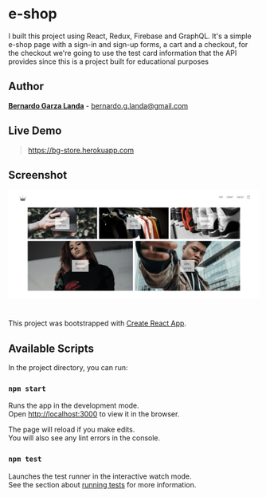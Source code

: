 # e-shop
I built this project using React, Redux, Firebase and GraphQL. It's a simple e-shop page with a sign-in and sign-up forms, a cart and a checkout, for the checkout we're going to use the test card information that the API provides since this is a project built for educational purposes

## Author

**[Bernardo Garza Landa](https://github.com/bernardogarza)** - bernardo.g.landa@gmail.com

## Live Demo

> https://bg-store.herokuapp.com

## Screenshot

![BG Store](BG-Store.png?raw=true "BG Store")

#



This project was bootstrapped with [Create React App](https://github.com/facebook/create-react-app).

## Available Scripts

In the project directory, you can run:

### `npm start`

Runs the app in the development mode.<br />
Open [http://localhost:3000](http://localhost:3000) to view it in the browser.

The page will reload if you make edits.<br />
You will also see any lint errors in the console.

### `npm test`

Launches the test runner in the interactive watch mode.<br />
See the section about [running tests](https://facebook.github.io/create-react-app/docs/running-tests) for more information.
